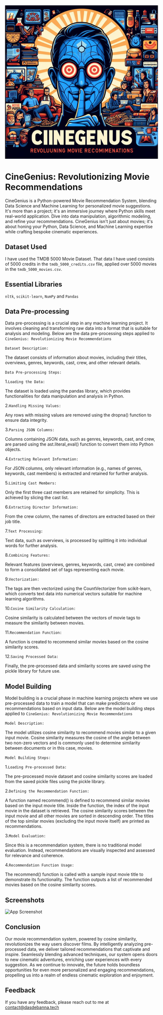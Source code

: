 ![Logo](https://github.com/dasdebanna/CineGenius-Revolutionizing-Movie-Recommendations/blob/main/images/movie-recommendation.png)


# CineGenius: Revolutionizing Movie Recommendations

CineGenius is a Python-powered Movie Recommendation System, blending Data Science and Machine Learning for personalized movie suggestions. It's more than a project; it's an immersive journey where Python skills meet real-world application. Dive into data manipulation, algorithmic modeling, and refine your recommendations. CineGenius isn't just about movies; it's about honing your Python, Data Science, and Machine Learning expertise while crafting bespoke cinematic experiences.


## Dataset Used
I have used the TMDB 5000 Movie Dataset. That data I have used consists of 5000 credits in the ```tmdb_5000_credits.csv``` file, applied over 5000 movies in the ```tmdb_5000_movies.csv```.


## Essential Libraries
```nltk```, ```scikit-learn```, ```NumPy``` and ```Pandas```
## Data Pre-processing
Data pre-processing is a crucial step in any machine learning project. It involves cleaning and transforming raw data into a format that is suitable for analysis and modeling. Below are the data pre-processing steps applied to ```CineGenius: Revolutionizing Movie Recommendations```

```Dataset Description:```

The dataset consists of information about movies, including their titles, overviews, genres, keywords, cast, crew, and other relevant details.

```Data Pre-processing Steps:```

1.```Loading the Data:```

The dataset is loaded using the pandas library, which provides functionalities for data manipulation and analysis in Python.

2.```Handling Missing Values:```

Any rows with missing values are removed using the dropna() function to ensure data integrity.

3.```Parsing JSON Columns:```

Columns containing JSON data, such as genres, keywords, cast, and crew, are parsed using the ast.literal_eval() function to convert them into Python objects.

4.```Extracting Relevant Information:```

For JSON columns, only relevant information (e.g., names of genres, keywords, cast members) is extracted and retained for further analysis.

5.```Limiting Cast Members:```

Only the first three cast members are retained for simplicity. This is achieved by slicing the cast list.

6.```Extracting Director Information:```

From the crew column, the names of directors are extracted based on their job title.

7.```Text Processing:```

Text data, such as overviews, is processed by splitting it into individual words for further analysis.

8.```Combining Features:```

Relevant features (overviews, genres, keywords, cast, crew) are combined to form a consolidated set of tags representing each movie.

9.```Vectorization:```

The tags are then vectorized using the CountVectorizer from scikit-learn, which converts text data into numerical vectors suitable for machine learning algorithms.

10.```Cosine Similarity Calculation:```

Cosine similarity is calculated between the vectors of movie tags to measure the similarity between movies.

11.```Recommendation Function:```

A function is created to recommend similar movies based on the cosine similarity scores.

12.```Saving Processed Data:```

Finally, the pre-processed data and similarity scores are saved using the pickle library for future use.
## Model Building
Model building is a crucial phase in machine learning projects where we use pre-processed data to train a model that can make predictions or recommendations based on input data. Below are the model building steps applied to ```CineGenius: Revolutionizing Movie Recommendations```

```Model Description:```

The model utilizes cosine similarity to recommend movies similar to a given input movie. Cosine similarity measures the cosine of the angle between two non-zero vectors and is commonly used to determine similarity between documents or in this case, movies.

```Model Building Steps:```

1.```Loading Pre-processed Data:```

The pre-processed movie dataset and cosine similarity scores are loaded from the saved pickle files using the pickle library.

2.```Defining the Recommendation Function:```

A function named recommend() is defined to recommend similar movies based on the input movie title.
Inside the function, the index of the input movie in the dataset is retrieved.
The cosine similarity scores between the input movie and all other movies are sorted in descending order.
The titles of the top similar movies (excluding the input movie itself) are printed as recommendations.

3.```Model Evaluation:```

Since this is a recommendation system, there is no traditional model evaluation. Instead, recommendations are visually inspected and assessed for relevance and coherence.

4.```Recommendation Function Usage:```

The recommend() function is called with a sample input movie title to demonstrate its functionality.
The function outputs a list of recommended movies based on the cosine similarity scores.
## Screenshots

![App Screenshot](https://github.com/dasdebanna/CineGenius-Revolutionizing-Movie-Recommendations/blob/main/images/screenshot-1.png)


## Conclusion
Our movie recommendation system, powered by cosine similarity, revolutionizes the way users discover films. By intelligently analyzing pre-processed data, we deliver tailored recommendations that captivate and inspire. Seamlessly blending advanced techniques, our system opens doors to new cinematic adventures, enriching user experiences with every suggestion. As we continue to innovate, the future holds boundless opportunities for even more personalized and engaging recommendations, propelling us into a realm of endless cinematic exploration and enjoyment.
## Feedback

If you have any feedback, please reach out to me at contact@dasdebanna.tech

